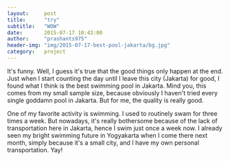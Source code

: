 ```yaml
---
layout:     post
title:      "try"
subtitle:   "WOW"
date:       2015-07-17 10:43:00
author:     "prashants975"
header-img: "img/2015-07-17-best-pool-jakarta/bg.jpg"
category:   project
---
```


It's funny. Well, I guess it's true that the good things only happen at the end. Just when I start counting the day until I leave this city (Jakarta) for good, I found what I think is the best swimming pool in Jakarta.  Mind you, this comes from my small sample size, because obviously I haven't tried every single goddamn pool in Jakarta. But for me, the quality is really good.

One of my favorite activity is swimming. I used to routinely swam for three times a week. But nowadays, it's really bothersome because of the lack of transportation here in Jakarta, hence I swim just once a week now. I already seen my bright swimming future in Yogyakarta when I come there next month, simply because it's a small city, and I have my own personal transportation. Yay!
